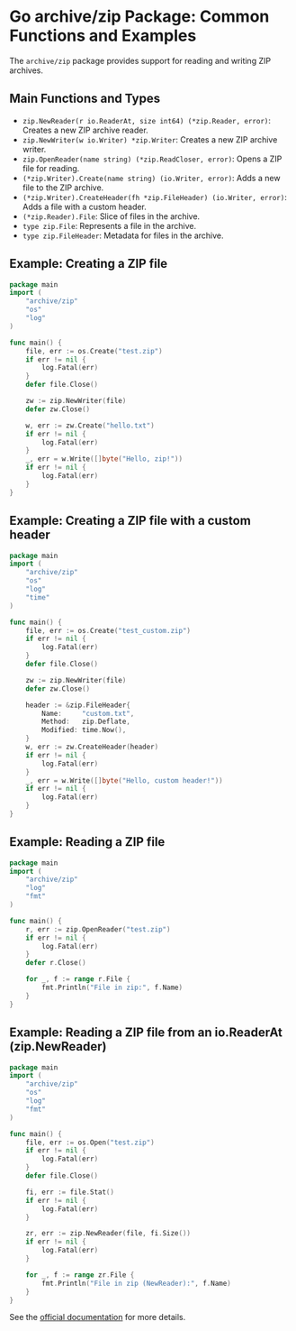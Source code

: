 # Go archive/zip Package: Common Functions and Examples

The `archive/zip` package provides support for reading and writing ZIP archives.

## Main Functions and Types
- `zip.NewReader(r io.ReaderAt, size int64) (*zip.Reader, error)`: Creates a new ZIP archive reader.
- `zip.NewWriter(w io.Writer) *zip.Writer`: Creates a new ZIP archive writer.
- `zip.OpenReader(name string) (*zip.ReadCloser, error)`: Opens a ZIP file for reading.
- `(*zip.Writer).Create(name string) (io.Writer, error)`: Adds a new file to the ZIP archive.
- `(*zip.Writer).CreateHeader(fh *zip.FileHeader) (io.Writer, error)`: Adds a file with a custom header.
- `(*zip.Reader).File`: Slice of files in the archive.
- `type zip.File`: Represents a file in the archive.
- `type zip.FileHeader`: Metadata for files in the archive.

## Example: Creating a ZIP file
```go
package main
import (
    "archive/zip"
    "os"
    "log"
)

func main() {
    file, err := os.Create("test.zip")
    if err != nil {
        log.Fatal(err)
    }
    defer file.Close()

    zw := zip.NewWriter(file)
    defer zw.Close()

    w, err := zw.Create("hello.txt")
    if err != nil {
        log.Fatal(err)
    }
    _, err = w.Write([]byte("Hello, zip!"))
    if err != nil {
        log.Fatal(err)
    }
}
```

## Example: Creating a ZIP file with a custom header
```go
package main
import (
    "archive/zip"
    "os"
    "log"
    "time"
)

func main() {
    file, err := os.Create("test_custom.zip")
    if err != nil {
        log.Fatal(err)
    }
    defer file.Close()

    zw := zip.NewWriter(file)
    defer zw.Close()

    header := &zip.FileHeader{
        Name:     "custom.txt",
        Method:   zip.Deflate,
        Modified: time.Now(),
    }
    w, err := zw.CreateHeader(header)
    if err != nil {
        log.Fatal(err)
    }
    _, err = w.Write([]byte("Hello, custom header!"))
    if err != nil {
        log.Fatal(err)
    }
}
```

## Example: Reading a ZIP file
```go
package main
import (
    "archive/zip"
    "log"
    "fmt"
)

func main() {
    r, err := zip.OpenReader("test.zip")
    if err != nil {
        log.Fatal(err)
    }
    defer r.Close()

    for _, f := range r.File {
        fmt.Println("File in zip:", f.Name)
    }
}
```

## Example: Reading a ZIP file from an io.ReaderAt (zip.NewReader)
```go
package main
import (
    "archive/zip"
    "os"
    "log"
    "fmt"
)

func main() {
    file, err := os.Open("test.zip")
    if err != nil {
        log.Fatal(err)
    }
    defer file.Close()

    fi, err := file.Stat()
    if err != nil {
        log.Fatal(err)
    }

    zr, err := zip.NewReader(file, fi.Size())
    if err != nil {
        log.Fatal(err)
    }

    for _, f := range zr.File {
        fmt.Println("File in zip (NewReader):", f.Name)
    }
}
```

See the [official documentation](https://pkg.go.dev/archive/zip) for more details.
